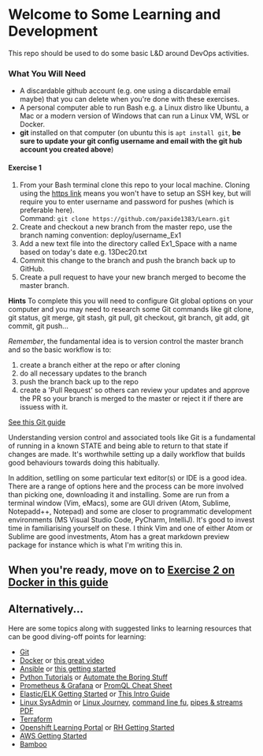 # Welcome to Some Learning and Development

This repo should be used to do some basic L&D around DevOps activities.

### What You Will Need
* A discardable github account (e.g. one using a discardable email maybe) that you can delete when you're done with these exercises.
* A personal computer able to run Bash e.g. a Linux distro like Ubuntu, a Mac or a modern version of Windows that can run a Linux VM, WSL or Docker.
* **git** installed on that computer (on ubuntu this is `apt install git`, **be sure to update your git config username and email with the git hub account you created above**)

#### Exercise 1
1. From your Bash terminal clone this repo to your local machine. Cloning using the [https link](https://github.com/paxide1383/Learn.git) means you won't have to setup an SSH key, but will require you to enter username and password for pushes (which is preferable here).<br>
Command: `git clone https://github.com/paxide1383/Learn.git`
2. Create and checkout a new branch from the master repo, use the branch naming convention: deploy/username_Ex1
3. Add a new text file into the directory called Ex1_Space with a name based on today's date e.g. 13Dec20.txt
4. Commit this change to the branch and push the branch back up to GitHub.
5. Create a pull request to have your new branch merged to become the master branch.

**Hints**
To complete this you will need to configure Git global options on your computer and you may need to research some Git commands like git clone, git status, git merge, git stash, git pull, git checkout, git branch, git add, git commit, git push...

*Remember*, the fundamental idea is to version control the master branch and so the basic workflow is to:
1. create a branch either at the repo or after cloning
2. do all necessary updates to the branch
3. push the branch back up to the repo
4. create a 'Pull Request' so others can review your updates and approve the PR so your branch is merged to the master or reject it if there are issuess with it.

[See this Git guide](https://www.freecodecamp.org/news/learn-the-basics-of-git-in-under-10-minutes-da548267cc91/)


Understanding version control and associated tools like Git is a fundamental of running in a known STATE and being able to return to that state if changes are made. It's worthwhile setting up a daily workflow that builds good behaviours towards doing this habitually.

In addition, setlling on some particular text editor(s) or IDE is a good idea. There are a range of options here and the process can be more involved than picking one, downloading it and installing. Some are  run from a terminal window (Vim, eMacs), some are GUI driven (Atom, Sublime, Notepadd++, Notepad) and some are closer to programmatic development environments (MS Visual Studio Code, PyCharm, IntelliJ). It's good to invest time in familiarising yourself on these.  I think Vim and one of either Atom or Sublime are good investments, Atom has a great markdown preview package for instance which is what I'm writing this in.

## When you're ready, move on to [Exercise 2 on Docker in this guide](https://github.com/paxide1383/Learn/blob/master/Ex2_Docker/README.md)

## Alternatively...
Here are some topics along with suggested links to learning resources that can be good diving-off points for learning:

* [Git](https://www.freecodecamp.org/news/learn-the-basics-of-git-in-under-10-minutes-da548267cc91/)
* [Docker](https://www.freecodecamp.org/news/docker-simplified-96639a35ff36/) or [this great video](https://www.youtube.com/watch?v=fqMOX6JJhGo)
* [Ansible](https://linuxhint.com/ansible-tutorial-beginners/) or [this getting started](https://docs.ansible.com/ansible/latest/network/getting_started/first_playbook.html)
* [Python Tutorials](https://realpython.com/) or [Automate the Boring Stuff](https://automatetheboringstuff.com/)
* [Prometheus & Grafana](https://prometheus.io/docs/prometheus/latest/getting_started/) or [PromQL Cheat Sheet](https://promlabs.com/promql-cheat-sheet/)
* [Elastic/ELK Getting Started](https://www.elastic.co/guide/en/elastic-stack-get-started/current/get-started-elastic-stack.html) or [This Intro Guide](https://logz.io/learn/complete-guide-elk-stack/#intro)
* [Linux SysAdmin](https://www.tecmint.com/free-online-linux-learning-guide-for-beginners/) or [Linux Journey](https://linuxjourney.com/), [command line fu](https://www.commandlinefu.com/commands/browse), [pipes & streams PDF](https://www.ibm.com/developerworks/linux/library/l-lpic1-v3-103-4/l-lpic1-v3-103-4-pdf.pdf)
* [Terraform](https://learn.hashicorp.com/collections/terraform/aws-get-started?utm_source=WEBSITE&utm_medium=WEB_IO&utm_offer=ARTICLE_PAGE&utm_content=DOCS)
* [Openshift Learning Portal](https://learn.openshift.com/) or [RH Getting Started](https://developers.redhat.com/products/openshift/getting-started)
* [AWS Getting Started](https://aws.amazon.com/getting-started/)
* [Bamboo](https://confluence.atlassian.com/bamboo/getting-started-with-bamboo-289277283.html)
